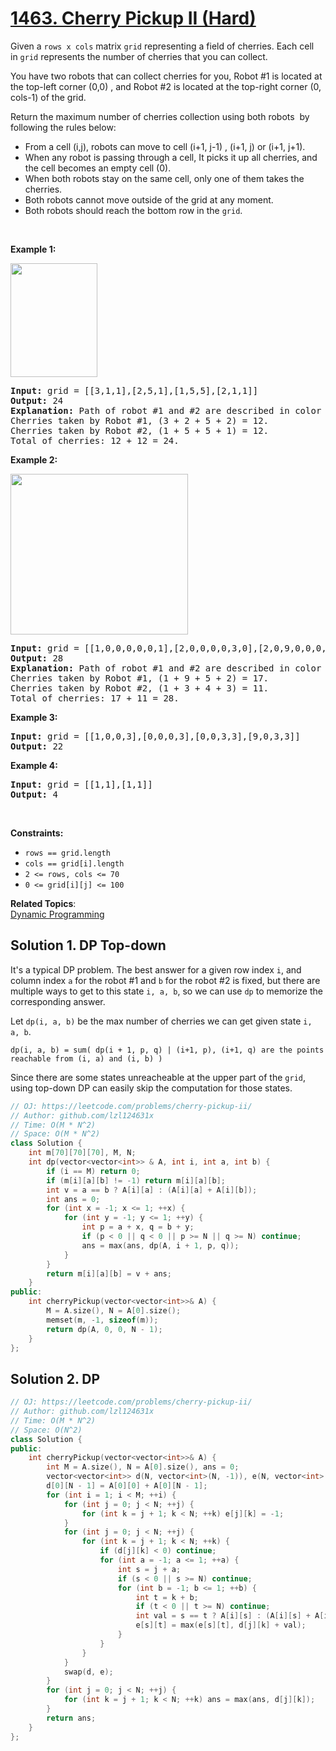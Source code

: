 # [1463. Cherry Pickup II (Hard)](https://leetcode.com/problems/cherry-pickup-ii/)

<p>Given a <code>rows x cols</code> matrix <code>grid</code> representing a field of cherries.&nbsp;Each cell in&nbsp;<code>grid</code>&nbsp;represents the number of cherries that you can collect.</p>

<p>You have two&nbsp;robots that can collect cherries for you, Robot #1 is located at the top-left corner (0,0) , and Robot #2 is located at the top-right corner (0, cols-1) of the grid.</p>

<p>Return the maximum number of cherries collection using both robots&nbsp; by following the rules below:</p>

<ul>
	<li>From a cell (i,j), robots can move to cell (i+1, j-1) , (i+1, j) or (i+1, j+1).</li>
	<li>When any robot is passing through a cell, It picks it up all cherries, and the cell becomes an empty cell (0).</li>
	<li>When both robots stay on the same cell, only one of them takes the cherries.</li>
	<li>Both robots cannot move outside of the grid at&nbsp;any moment.</li>
	<li>Both robots should reach the bottom row in the <code>grid</code>.</li>
</ul>

<p>&nbsp;</p>
<p><strong>Example 1:</strong></p>

<p><strong><img alt="" src="https://assets.leetcode.com/uploads/2020/04/29/sample_1_1802.png" style="width: 139px; height: 182px;"></strong></p>

<pre><strong>Input:</strong> grid = [[3,1,1],[2,5,1],[1,5,5],[2,1,1]]
<strong>Output:</strong> 24
<strong>Explanation:</strong>&nbsp;Path of robot #1 and #2 are described in color green and blue respectively.
Cherries taken by Robot #1, (3 + 2 + 5 + 2) = 12.
Cherries taken by Robot #2, (1 + 5 + 5 + 1) = 12.
Total of cherries: 12 + 12 = 24.
</pre>

<p><strong>Example 2:</strong></p>

<p><strong><img alt="" src="https://assets.leetcode.com/uploads/2020/04/23/sample_2_1802.png" style="width: 284px; height: 257px;"></strong></p>

<pre><strong>Input:</strong> grid = [[1,0,0,0,0,0,1],[2,0,0,0,0,3,0],[2,0,9,0,0,0,0],[0,3,0,5,4,0,0],[1,0,2,3,0,0,6]]
<strong>Output:</strong> 28
<strong>Explanation:</strong>&nbsp;Path of robot #1 and #2 are described in color green and blue respectively.
Cherries taken by Robot #1, (1 + 9 + 5 + 2) = 17.
Cherries taken by Robot #2, (1 + 3 + 4 + 3) = 11.
Total of cherries: 17 + 11 = 28.
</pre>

<p><strong>Example 3:</strong></p>

<pre><strong>Input:</strong> grid = [[1,0,0,3],[0,0,0,3],[0,0,3,3],[9,0,3,3]]
<strong>Output:</strong> 22
</pre>

<p><strong>Example 4:</strong></p>

<pre><strong>Input:</strong> grid = [[1,1],[1,1]]
<strong>Output:</strong> 4
</pre>

<p>&nbsp;</p>
<p><strong>Constraints:</strong></p>

<ul>
	<li><code>rows == grid.length</code></li>
	<li><code>cols == grid[i].length</code></li>
	<li><code>2 &lt;= rows, cols &lt;= 70</code></li>
	<li><code>0 &lt;= grid[i][j] &lt;= 100&nbsp;</code></li>
</ul>


**Related Topics**:  
[Dynamic Programming](https://leetcode.com/tag/dynamic-programming/)

## Solution 1. DP Top-down

It's a typical DP problem. The best answer for a given row index `i`, and column index `a` for the robot #1 and `b` for the robot #2 is fixed, but there are multiple ways to get to this state `i, a, b`, so we can use `dp` to memorize the corresponding answer.

Let `dp(i, a, b)` be the max number of cherries we can get given state `i, a, b`.

```
dp(i, a, b) = sum( dp(i + 1, p, q) | (i+1, p), (i+1, q) are the points reachable from (i, a) and (i, b) )
```

Since there are some states unreacheable at the upper part of the `grid`, using top-down DP can easily skip the computation for those states.

```cpp
// OJ: https://leetcode.com/problems/cherry-pickup-ii/
// Author: github.com/lzl124631x
// Time: O(M * N^2)
// Space: O(M * N^2)
class Solution {
    int m[70][70][70], M, N;
    int dp(vector<vector<int>> & A, int i, int a, int b) {
        if (i == M) return 0;
        if (m[i][a][b] != -1) return m[i][a][b];
        int v = a == b ? A[i][a] : (A[i][a] + A[i][b]);
        int ans = 0;
        for (int x = -1; x <= 1; ++x) {
            for (int y = -1; y <= 1; ++y) {
                int p = a + x, q = b + y;
                if (p < 0 || q < 0 || p >= N || q >= N) continue;
                ans = max(ans, dp(A, i + 1, p, q));
            }
        }
        return m[i][a][b] = v + ans;
    }
public:
    int cherryPickup(vector<vector<int>>& A) {
        M = A.size(), N = A[0].size();
        memset(m, -1, sizeof(m));
        return dp(A, 0, 0, N - 1);
    }
};
```

## Solution 2. DP

```cpp
// OJ: https://leetcode.com/problems/cherry-pickup-ii/
// Author: github.com/lzl124631x
// Time: O(M * N^2)
// Space: O(N^2)
class Solution {
public:
    int cherryPickup(vector<vector<int>>& A) {
        int M = A.size(), N = A[0].size(), ans = 0;
        vector<vector<int>> d(N, vector<int>(N, -1)), e(N, vector<int>(N));
        d[0][N - 1] = A[0][0] + A[0][N - 1];
        for (int i = 1; i < M; ++i) {
            for (int j = 0; j < N; ++j) {
                for (int k = j + 1; k < N; ++k) e[j][k] = -1;
            }
            for (int j = 0; j < N; ++j) {
                for (int k = j + 1; k < N; ++k) {
                    if (d[j][k] < 0) continue;
                    for (int a = -1; a <= 1; ++a) {
                        int s = j + a;
                        if (s < 0 || s >= N) continue;
                        for (int b = -1; b <= 1; ++b) {
                            int t = k + b;
                            if (t < 0 || t >= N) continue;
                            int val = s == t ? A[i][s] : (A[i][s] + A[i][t]);
                            e[s][t] = max(e[s][t], d[j][k] + val);
                        }
                    }
                }
            }
            swap(d, e);
        }
        for (int j = 0; j < N; ++j) {
            for (int k = j + 1; k < N; ++k) ans = max(ans, d[j][k]);
        }
        return ans;
    }
};
```
